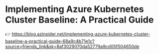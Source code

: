 # Implementing Azure Kubernetes Cluster Baseline: A Practical Guide

👉 https://blog.azinsider.net/implementing-azure-kubernetes-cluster-baseline-a-practical-guide-68a9c4b71e1c?source=friends_link&sk=8af3029070da52779a9cd05f504650de


